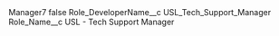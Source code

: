 <?xml version="1.0" encoding="UTF-8"?>
<CustomMetadata xmlns="http://soap.sforce.com/2006/04/metadata" xmlns:xsi="http://www.w3.org/2001/XMLSchema-instance" xmlns:xsd="http://www.w3.org/2001/XMLSchema">
    <label>Manager7</label>
    <protected>false</protected>
    <values>
        <field>Role_DeveloperName__c</field>
        <value xsi:type="xsd:string">USL_Tech_Support_Manager</value>
    </values>
    <values>
        <field>Role_Name__c</field>
        <value xsi:type="xsd:string">USL - Tech Support Manager</value>
    </values>
</CustomMetadata>
